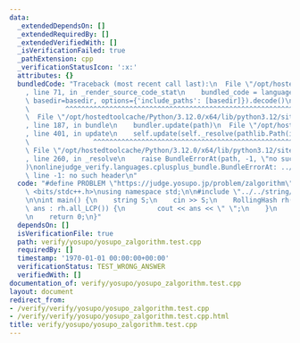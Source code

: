 ```yaml
---
data:
  _extendedDependsOn: []
  _extendedRequiredBy: []
  _extendedVerifiedWith: []
  _isVerificationFailed: true
  _pathExtension: cpp
  _verificationStatusIcon: ':x:'
  attributes: {}
  bundledCode: "Traceback (most recent call last):\n  File \"/opt/hostedtoolcache/Python/3.12.0/x64/lib/python3.12/site-packages/onlinejudge_verify/documentation/build.py\"\
    , line 71, in _render_source_code_stat\n    bundled_code = language.bundle(stat.path,\
    \ basedir=basedir, options={'include_paths': [basedir]}).decode()\n          \
    \         ^^^^^^^^^^^^^^^^^^^^^^^^^^^^^^^^^^^^^^^^^^^^^^^^^^^^^^^^^^^^^^^^^^^^^^^^^^^^^^^^^\n\
    \  File \"/opt/hostedtoolcache/Python/3.12.0/x64/lib/python3.12/site-packages/onlinejudge_verify/languages/cplusplus.py\"\
    , line 187, in bundle\n    bundler.update(path)\n  File \"/opt/hostedtoolcache/Python/3.12.0/x64/lib/python3.12/site-packages/onlinejudge_verify/languages/cplusplus_bundle.py\"\
    , line 401, in update\n    self.update(self._resolve(pathlib.Path(included), included_from=path))\n\
    \                ^^^^^^^^^^^^^^^^^^^^^^^^^^^^^^^^^^^^^^^^^^^^^^^^^^^^^^^^^\n \
    \ File \"/opt/hostedtoolcache/Python/3.12.0/x64/lib/python3.12/site-packages/onlinejudge_verify/languages/cplusplus_bundle.py\"\
    , line 260, in _resolve\n    raise BundleErrorAt(path, -1, \"no such header\"\
    )\nonlinejudge_verify.languages.cplusplus_bundle.BundleErrorAt: ../../string/rollong_hash.hpp:\
    \ line -1: no such header\n"
  code: "#define PROBLEM \"https://judge.yosupo.jp/problem/zalgorithm\"\n\n#include\
    \ <bits/stdc++.h>\nusing namespace std;\n\n#include \"../../string/rollong_hash.hpp\"\
    \n\nint main() {\n    string S;\n    cin >> S;\n    RollingHash rh(S);\n    for(auto\
    \ ans : rh.all_LCP()) {\n        cout << ans << \" \";\n    }\n    cout << endl;\n\
    \n    return 0;\n}"
  dependsOn: []
  isVerificationFile: true
  path: verify/yosupo/yosupo_zalgorithm.test.cpp
  requiredBy: []
  timestamp: '1970-01-01 00:00:00+00:00'
  verificationStatus: TEST_WRONG_ANSWER
  verifiedWith: []
documentation_of: verify/yosupo/yosupo_zalgorithm.test.cpp
layout: document
redirect_from:
- /verify/verify/yosupo/yosupo_zalgorithm.test.cpp
- /verify/verify/yosupo/yosupo_zalgorithm.test.cpp.html
title: verify/yosupo/yosupo_zalgorithm.test.cpp
---
```

